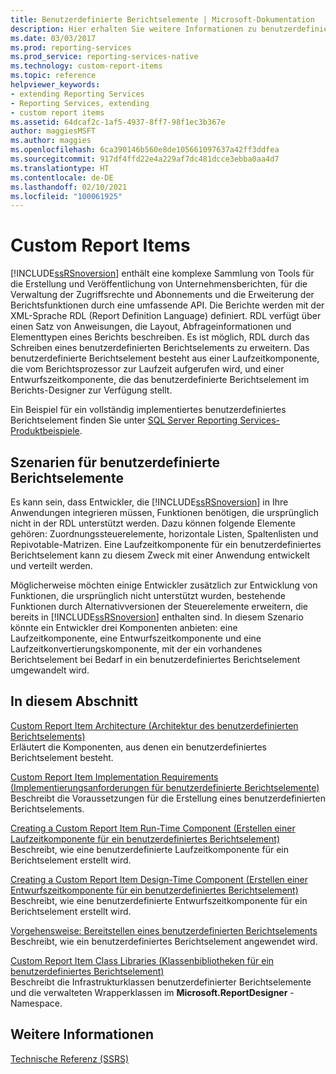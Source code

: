 ```yaml
---
title: Benutzerdefinierte Berichtselemente | Microsoft-Dokumentation
description: Hier erhalten Sie weitere Informationen zu benutzerdefinierten Berichtselementen und dazu, inwiefern sie aus einer Komponente zur Laufzeit und einer Komponente zur Entwurfszeit bestehen.
ms.date: 03/03/2017
ms.prod: reporting-services
ms.prod_service: reporting-services-native
ms.technology: custom-report-items
ms.topic: reference
helpviewer_keywords:
- extending Reporting Services
- Reporting Services, extending
- custom report items
ms.assetid: 64dcaf2c-1af5-4937-8ff7-98f1ec3b367e
author: maggiesMSFT
ms.author: maggies
ms.openlocfilehash: 6ca390146b560e8de105661097637a42ff3ddfea
ms.sourcegitcommit: 917df4ffd22e4a229af7dc481dcce3ebba0aa4d7
ms.translationtype: HT
ms.contentlocale: de-DE
ms.lasthandoff: 02/10/2021
ms.locfileid: "100061925"
---
```

# <a name="custom-report-items"></a>Custom Report Items
  [!INCLUDE[ssRSnoversion](../../includes/ssrsnoversion-md.md)] enthält eine komplexe Sammlung von Tools für die Erstellung und Veröffentlichung von Unternehmensberichten, für die Verwaltung der Zugriffsrechte und Abonnements und die Erweiterung der Berichtsfunktionen durch eine umfassende API. Die Berichte werden mit der XML-Sprache RDL (Report Definition Language) definiert. RDL verfügt über einen Satz von Anweisungen, die Layout, Abfrageinformationen und Elementtypen eines Berichts beschreiben. Es ist möglich, RDL durch das Schreiben eines benutzerdefinierten Berichtselements zu erweitern. Das benutzerdefinierte Berichtselement besteht aus einer Laufzeitkomponente, die vom Berichtsprozessor zur Laufzeit aufgerufen wird, und einer Entwurfszeitkomponente, die das benutzerdefinierte Berichtselement im Berichts-Designer zur Verfügung stellt.  
  
 Ein Beispiel für ein vollständig implementiertes benutzerdefiniertes Berichtselement finden Sie unter [SQL Server Reporting Services-Produktbeispiele](https://go.microsoft.com/fwlink/?LinkId=177889).  
  
## <a name="custom-report-item-scenarios"></a>Szenarien für benutzerdefinierte Berichtselemente  
 Es kann sein, dass Entwickler, die [!INCLUDE[ssRSnoversion](../../includes/ssrsnoversion-md.md)] in Ihre Anwendungen integrieren müssen, Funktionen benötigen, die ursprünglich nicht in der RDL unterstützt werden. Dazu können folgende Elemente gehören: Zuordnungssteuerelemente, horizontale Listen, Spaltenlisten und Repivotable-Matrizen. Eine Laufzeitkomponente für ein benutzerdefiniertes Berichtselement kann zu diesem Zweck mit einer Anwendung entwickelt und verteilt werden.  
  
 Möglicherweise möchten einige Entwickler zusätzlich zur Entwicklung von Funktionen, die ursprünglich nicht unterstützt wurden, bestehende Funktionen durch Alternativversionen der Steuerelemente erweitern, die bereits in [!INCLUDE[ssRSnoversion](../../includes/ssrsnoversion-md.md)] enthalten sind. In diesem Szenario könnte ein Entwickler drei Komponenten anbieten: eine Laufzeitkomponente, eine Entwurfszeitkomponente und eine Laufzeitkonvertierungskomponente, mit der ein vorhandenes Berichtselement bei Bedarf in ein benutzerdefiniertes Berichtselement umgewandelt wird.  
  
## <a name="in-this-section"></a>In diesem Abschnitt  
 [Custom Report Item Architecture (Architektur des benutzerdefinierten Berichtselements)](../../reporting-services/custom-report-items/custom-report-item-architecture.md)  
 Erläutert die Komponenten, aus denen ein benutzerdefiniertes Berichtselement besteht.  
  
 [Custom Report Item Implementation Requirements (Implementierungsanforderungen für benutzerdefinierte Berichtselemente)](../../reporting-services/custom-report-items/custom-report-item-implementation-requirements.md)  
 Beschreibt die Voraussetzungen für die Erstellung eines benutzerdefinierten Berichtselements.  
  
 [Creating a Custom Report Item Run-Time Component (Erstellen einer Laufzeitkomponente für ein benutzerdefiniertes Berichtselement)](../../reporting-services/custom-report-items/creating-a-custom-report-item-run-time-component.md)  
 Beschreibt, wie eine benutzerdefinierte Laufzeitkomponente für ein Berichtselement erstellt wird.  
  
 [Creating a Custom Report Item Design-Time Component (Erstellen einer Entwurfszeitkomponente für ein benutzerdefiniertes Berichtselement)](../../reporting-services/custom-report-items/creating-a-custom-report-item-design-time-component.md)  
 Beschreibt, wie eine benutzerdefinierte Entwurfszeitkomponente für ein Berichtselement erstellt wird.  
  
 [Vorgehensweise: Bereitstellen eines benutzerdefinierten Berichtselements](../../reporting-services/custom-report-items/how-to-deploy-a-custom-report-item.md)  
 Beschreibt, wie ein benutzerdefiniertes Berichtselement angewendet wird.  
  
 [Custom Report Item Class Libraries (Klassenbibliotheken für ein benutzerdefiniertes Berichtselement)](../../reporting-services/custom-report-items/custom-report-item-class-libraries.md)  
 Beschreibt die Infrastrukturklassen benutzerdefinierter Berichtselemente und die verwalteten Wrapperklassen im **Microsoft.ReportDesigner** -Namespace.  
  
## <a name="see-also"></a>Weitere Informationen  
 [Technische Referenz (SSRS)](../../reporting-services/technical-reference-ssrs.md)  
  
  
